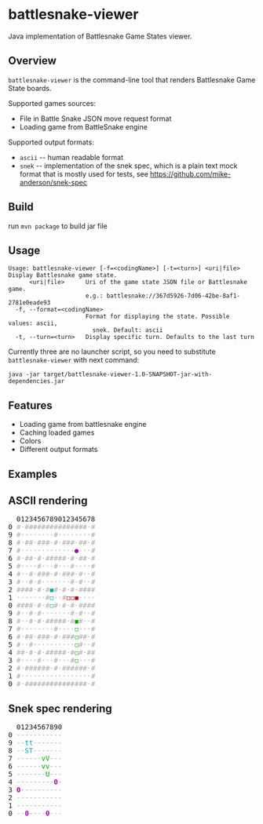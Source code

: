 # battlesnake-viewer

Java implementation of Battlesnake Game States viewer.

## Overview

`battlesnake-viewer` is the command-line tool that renders Battlesnake Game State boards.

Supported games sources:
* File in Battle Snake JSON move request format
* Loading game from BattleSnake engine

Supported output formats:

* `ascii` -- human readable format
* `snek` -- implementation of the snek spec, which is a plain text mock format that is mostly used for tests,
  see https://github.com/mike-anderson/snek-spec

## Build

run ```mvn package``` to build jar file

## Usage

```
Usage: battlesnake-viewer [-f=<codingName>] [-t=<turn>] <uri|file>
Display Battlesnake game state.
      <uri|file>      Uri of the game state JSON file or Battlesnake game.
                      e.g.: battlesnake://367d5926-7d06-42be-8af1-2781e0eade93
  -f, --format=<codingName>
                      Format for displaying the state. Possible values: ascii,
                        snek. Default: ascii
  -t, --turn=<turn>   Display specific turn. Defaults to the last turn
```

Currently three are no launcher script, so you need to substitute `battlesnake-viewer` with next command:

```
java -jar target/battlesnake-viewer-1.0-SNAPSHOT-jar-with-dependencies.jar
```

## Features

- Loading game from battlesnake engine
- Caching loaded games
- Colors
- Different output formats

## Examples

## ASCII rendering

<pre>
  0123456789012345678
0 <span style="color:#AAA">#</span><span style="color:#AAA">·</span><span style="color:#AAA">#</span><span style="color:#AAA">#</span><span style="color:#AAA">#</span><span style="color:#AAA">#</span><span style="color:#AAA">#</span><span style="color:#AAA">#</span><span style="color:#AAA">#</span><span style="color:#AAA">#</span><span style="color:#AAA">#</span><span style="color:#AAA">#</span><span style="color:#AAA">#</span><span style="color:#AAA">#</span><span style="color:#AAA">#</span><span style="color:#AAA">#</span><span style="color:#AAA">#</span><span style="color:#AAA">·</span><span style="color:#AAA">#</span>
9 <span style="color:#AAA">#</span><span style="color:#AAA">·</span><span style="color:#AAA">·</span><span style="color:#AAA">·</span><span style="color:#AAA">·</span><span style="color:#AAA">·</span><span style="color:#AAA">·</span><span style="color:#AAA">·</span><span style="color:#AAA">·</span><span style="color:#AAA">#</span><span style="color:#AAA">·</span><span style="color:#AAA">·</span><span style="color:#AAA">·</span><span style="color:#AAA">·</span><span style="color:#AAA">·</span><span style="color:#AAA">·</span><span style="color:#AAA">·</span><span style="color:#AAA">·</span><span style="color:#AAA">#</span>
8 <span style="color:#AAA">#</span><span style="color:#AAA">·</span><span style="color:#AAA">#</span><span style="color:#AAA">#</span><span style="color:#AAA">·</span><span style="color:#AAA">#</span><span style="color:#AAA">#</span><span style="color:#AAA">#</span><span style="color:#AAA">·</span><span style="color:#AAA">#</span><span style="color:#AAA">·</span><span style="color:#AAA">#</span><span style="color:#AAA">#</span><span style="color:#AAA">#</span><span style="color:#AAA">·</span><span style="color:#AAA">#</span><span style="color:#AAA">#</span><span style="color:#AAA">·</span><span style="color:#AAA">#</span>
7 <span style="color:#AAA">#</span><span style="color:#AAA">·</span><span style="color:#AAA">·</span><span style="color:#AAA">·</span><span style="color:#AAA">·</span><span style="color:#AAA">·</span><span style="color:#AAA">·</span><span style="color:#AAA">·</span><span style="color:#AAA">·</span><span style="color:#AAA">·</span><span style="color:#AAA">·</span><span style="color:#AAA">·</span><span style="color:#AAA">·</span><span style="color:#AAA">·</span><b><span style="color:#A0A">●</span></b><span style="color:#AAA">·</span><span style="color:#AAA">·</span><span style="color:#AAA">·</span><span style="color:#AAA">#</span>
6 <span style="color:#AAA">#</span><span style="color:#AAA">·</span><span style="color:#AAA">#</span><span style="color:#AAA">#</span><span style="color:#AAA">·</span><span style="color:#AAA">#</span><span style="color:#AAA">·</span><span style="color:#AAA">#</span><span style="color:#AAA">#</span><span style="color:#AAA">#</span><span style="color:#AAA">#</span><span style="color:#AAA">#</span><span style="color:#AAA">·</span><span style="color:#AAA">#</span><span style="color:#AAA">·</span><span style="color:#AAA">#</span><span style="color:#AAA">#</span><span style="color:#AAA">·</span><span style="color:#AAA">#</span>
5 <span style="color:#AAA">#</span><span style="color:#AAA">·</span><span style="color:#AAA">·</span><span style="color:#AAA">·</span><span style="color:#AAA">·</span><span style="color:#AAA">#</span><span style="color:#AAA">·</span><span style="color:#AAA">·</span><span style="color:#AAA">·</span><span style="color:#AAA">#</span><span style="color:#AAA">·</span><span style="color:#AAA">·</span><span style="color:#AAA">·</span><span style="color:#AAA">#</span><span style="color:#AAA">·</span><span style="color:#AAA">·</span><span style="color:#AAA">·</span><span style="color:#AAA">·</span><span style="color:#AAA">#</span>
4 <span style="color:#AAA">#</span><span style="color:#AAA">·</span><span style="color:#AAA">·</span><span style="color:#AAA">#</span><span style="color:#AAA">·</span><span style="color:#AAA">#</span><span style="color:#AAA">#</span><span style="color:#AAA">#</span><span style="color:#AAA">·</span><span style="color:#AAA">#</span><span style="color:#AAA">·</span><span style="color:#AAA">#</span><span style="color:#AAA">#</span><span style="color:#AAA">#</span><span style="color:#AAA">·</span><span style="color:#AAA">#</span><span style="color:#AAA">·</span><span style="color:#AAA">·</span><span style="color:#AAA">#</span>
3 <span style="color:#AAA">#</span><span style="color:#AAA">·</span><span style="color:#AAA">·</span><span style="color:#AAA">#</span><span style="color:#AAA">·</span><span style="color:#AAA">#</span><span style="color:#AAA">·</span><span style="color:#AAA">·</span><span style="color:#AAA">·</span><span style="color:#AAA">·</span><span style="color:#AAA">·</span><span style="color:#AAA">·</span><span style="color:#AAA">·</span><span style="color:#AAA">#</span><span style="color:#AAA">·</span><span style="color:#AAA">#</span><span style="color:#AAA">·</span><span style="color:#AAA">·</span><span style="color:#AAA">#</span>
2 <span style="color:#AAA">#</span><span style="color:#AAA">#</span><span style="color:#AAA">#</span><span style="color:#AAA">#</span><span style="color:#AAA">·</span><span style="color:#AAA">#</span><span style="color:#AAA">·</span><span style="color:#AAA">#</span><span style="color:#0AA">◼</span><span style="color:#AAA">#</span><span style="color:#AAA">·</span><span style="color:#AAA">#</span><span style="color:#AAA">·</span><span style="color:#AAA">#</span><span style="color:#AAA">·</span><span style="color:#AAA">#</span><span style="color:#AAA">#</span><span style="color:#AAA">#</span><span style="color:#AAA">#</span>
1 <span style="color:#AAA">·</span><span style="color:#AAA">·</span><span style="color:#AAA">·</span><span style="color:#AAA">·</span><span style="color:#AAA">·</span><span style="color:#AAA">·</span><span style="color:#AAA">·</span><span style="color:#AAA">#</span><span style="color:#0AA">◻</span><span style="color:#AAA">·</span><span style="color:#AAA">·</span><span style="color:#AAA">#</span><span style="color:#A00">◻</span><span style="color:#A00">◻</span><span style="color:#A00">◼</span><span style="color:#AAA">·</span><span style="color:#AAA">·</span><span style="color:#AAA">·</span><span style="color:#AAA">·</span>
0 <span style="color:#AAA">#</span><span style="color:#AAA">#</span><span style="color:#AAA">#</span><span style="color:#AAA">#</span><span style="color:#AAA">·</span><span style="color:#AAA">#</span><span style="color:#AAA">·</span><span style="color:#AAA">#</span><span style="color:#0AA">◻</span><span style="color:#AAA">#</span><span style="color:#AAA">·</span><span style="color:#AAA">#</span><span style="color:#AAA">·</span><span style="color:#AAA">#</span><span style="color:#AAA">·</span><span style="color:#AAA">#</span><span style="color:#AAA">#</span><span style="color:#AAA">#</span><span style="color:#AAA">#</span>
9 <span style="color:#AAA">#</span><span style="color:#AAA">·</span><span style="color:#AAA">·</span><span style="color:#AAA">#</span><span style="color:#AAA">·</span><span style="color:#AAA">#</span><span style="color:#AAA">·</span><span style="color:#AAA">·</span><span style="color:#AAA">·</span><span style="color:#AAA">·</span><span style="color:#AAA">·</span><span style="color:#AAA">·</span><span style="color:#AAA">·</span><span style="color:#AAA">#</span><span style="color:#AAA">·</span><span style="color:#AAA">#</span><span style="color:#AAA">·</span><span style="color:#AAA">·</span><span style="color:#AAA">#</span>
8 <span style="color:#AAA">#</span><span style="color:#AAA">·</span><span style="color:#AAA">·</span><span style="color:#AAA">#</span><span style="color:#AAA">·</span><span style="color:#AAA">#</span><span style="color:#AAA">·</span><span style="color:#AAA">#</span><span style="color:#AAA">#</span><span style="color:#AAA">#</span><span style="color:#AAA">#</span><span style="color:#AAA">#</span><span style="color:#AAA">·</span><span style="color:#AAA">#</span><span style="color:#0A0">◼</span><span style="color:#AAA">#</span><span style="color:#AAA">·</span><span style="color:#AAA">·</span><span style="color:#AAA">#</span>
7 <span style="color:#AAA">#</span><span style="color:#AAA">·</span><span style="color:#AAA">·</span><span style="color:#AAA">·</span><span style="color:#AAA">·</span><span style="color:#AAA">·</span><span style="color:#AAA">·</span><span style="color:#AAA">·</span><span style="color:#AAA">·</span><span style="color:#AAA">#</span><span style="color:#AAA">·</span><span style="color:#AAA">·</span><span style="color:#AAA">·</span><span style="color:#AAA">·</span><span style="color:#0A0">◻</span><span style="color:#AAA">·</span><span style="color:#AAA">·</span><span style="color:#AAA">·</span><span style="color:#AAA">#</span>
6 <span style="color:#AAA">#</span><span style="color:#AAA">·</span><span style="color:#AAA">#</span><span style="color:#AAA">#</span><span style="color:#AAA">·</span><span style="color:#AAA">#</span><span style="color:#AAA">#</span><span style="color:#AAA">#</span><span style="color:#AAA">·</span><span style="color:#AAA">#</span><span style="color:#AAA">·</span><span style="color:#AAA">#</span><span style="color:#AAA">#</span><span style="color:#AAA">#</span><span style="color:#0A0">◻</span><span style="color:#AAA">#</span><span style="color:#AAA">#</span><span style="color:#AAA">·</span><span style="color:#AAA">#</span>
5 <span style="color:#AAA">#</span><span style="color:#AAA">·</span><span style="color:#AAA">·</span><span style="color:#AAA">#</span><span style="color:#AAA">·</span><span style="color:#AAA">·</span><span style="color:#AAA">·</span><span style="color:#AAA">·</span><span style="color:#AAA">·</span><span style="color:#AAA">·</span><span style="color:#AAA">·</span><span style="color:#AAA">·</span><span style="color:#AAA">·</span><span style="color:#AAA">·</span><span style="color:#0A0">◻</span><span style="color:#AAA">#</span><span style="color:#AAA">·</span><span style="color:#AAA">·</span><span style="color:#AAA">#</span>
4 <span style="color:#AAA">#</span><span style="color:#AAA">#</span><span style="color:#AAA">·</span><span style="color:#AAA">#</span><span style="color:#AAA">·</span><span style="color:#AAA">#</span><span style="color:#AAA">·</span><span style="color:#AAA">#</span><span style="color:#AAA">#</span><span style="color:#AAA">#</span><span style="color:#AAA">#</span><span style="color:#AAA">#</span><span style="color:#AAA">·</span><span style="color:#AAA">#</span><span style="color:#0A0">◻</span><span style="color:#AAA">#</span><span style="color:#AAA">·</span><span style="color:#AAA">#</span><span style="color:#AAA">#</span>
3 <span style="color:#AAA">#</span><span style="color:#AAA">·</span><span style="color:#AAA">·</span><span style="color:#AAA">·</span><span style="color:#AAA">·</span><span style="color:#AAA">#</span><span style="color:#AAA">·</span><span style="color:#AAA">·</span><span style="color:#AAA">·</span><span style="color:#AAA">#</span><span style="color:#AAA">·</span><span style="color:#AAA">·</span><span style="color:#AAA">·</span><span style="color:#AAA">#</span><span style="color:#0A0">◻</span><span style="color:#AAA">·</span><span style="color:#AAA">·</span><span style="color:#AAA">·</span><span style="color:#AAA">#</span>
2 <span style="color:#AAA">#</span><span style="color:#AAA">·</span><span style="color:#AAA">#</span><span style="color:#AAA">#</span><span style="color:#AAA">#</span><span style="color:#AAA">#</span><span style="color:#AAA">#</span><span style="color:#AAA">#</span><span style="color:#AAA">·</span><span style="color:#AAA">#</span><span style="color:#AAA">·</span><span style="color:#AAA">#</span><span style="color:#AAA">#</span><span style="color:#AAA">#</span><span style="color:#AAA">#</span><span style="color:#AAA">#</span><span style="color:#AAA">#</span><span style="color:#AAA">·</span><span style="color:#AAA">#</span>
1 <span style="color:#AAA">#</span><span style="color:#AAA">·</span><span style="color:#AAA">·</span><span style="color:#AAA">·</span><span style="color:#AAA">·</span><span style="color:#AAA">·</span><span style="color:#AAA">·</span><span style="color:#AAA">·</span><span style="color:#AAA">·</span><span style="color:#AAA">·</span><span style="color:#AAA">·</span><span style="color:#AAA">·</span><span style="color:#AAA">·</span><span style="color:#AAA">·</span><span style="color:#AAA">·</span><span style="color:#AAA">·</span><span style="color:#AAA">·</span><span style="color:#AAA">·</span><span style="color:#AAA">#</span>
0 <span style="color:#AAA">#</span><span style="color:#AAA">·</span><span style="color:#AAA">#</span><span style="color:#AAA">#</span><span style="color:#AAA">#</span><span style="color:#AAA">#</span><span style="color:#AAA">#</span><span style="color:#AAA">#</span><span style="color:#AAA">#</span><span style="color:#AAA">#</span><span style="color:#AAA">#</span><span style="color:#AAA">#</span><span style="color:#AAA">#</span><span style="color:#AAA">#</span><span style="color:#AAA">#</span><span style="color:#AAA">#</span><span style="color:#AAA">#</span><span style="color:#AAA">·</span><span style="color:#AAA">#</span>
</pre>

## Snek spec rendering

<pre>
  01234567890
0 <span style="color:#AAA">-</span><span style="color:#AAA">-</span><span style="color:#AAA">-</span><span style="color:#AAA">-</span><span style="color:#AAA">-</span><span style="color:#AAA">-</span><span style="color:#AAA">-</span><span style="color:#AAA">-</span><span style="color:#AAA">-</span><span style="color:#AAA">-</span><span style="color:#AAA">-</span>
9 <span style="color:#AAA">-</span><span style="color:#AAA">-</span><span style="color:#0AA">t</span><span style="color:#0AA">t</span><span style="color:#AAA">-</span><span style="color:#AAA">-</span><span style="color:#AAA">-</span><span style="color:#AAA">-</span><span style="color:#AAA">-</span><span style="color:#AAA">-</span><span style="color:#AAA">-</span>
8 <span style="color:#AAA">-</span><span style="color:#AAA">-</span><span style="color:#0AA">S</span><span style="color:#0AA">T</span><span style="color:#AAA">-</span><span style="color:#AAA">-</span><span style="color:#AAA">-</span><span style="color:#AAA">-</span><span style="color:#AAA">-</span><span style="color:#AAA">-</span><span style="color:#AAA">-</span>
7 <span style="color:#AAA">-</span><span style="color:#AAA">-</span><span style="color:#AAA">-</span><span style="color:#AAA">-</span><span style="color:#AAA">-</span><span style="color:#AAA">-</span><span style="color:#0A0">v</span><span style="color:#0A0">V</span><span style="color:#AAA">-</span><span style="color:#AAA">-</span><span style="color:#AAA">-</span>
6 <span style="color:#AAA">-</span><span style="color:#AAA">-</span><span style="color:#AAA">-</span><span style="color:#AAA">-</span><span style="color:#AAA">-</span><span style="color:#AAA">-</span><span style="color:#0A0">v</span><span style="color:#0A0">v</span><span style="color:#AAA">-</span><span style="color:#AAA">-</span><span style="color:#AAA">-</span>
5 <span style="color:#AAA">-</span><span style="color:#AAA">-</span><span style="color:#AAA">-</span><span style="color:#AAA">-</span><span style="color:#AAA">-</span><span style="color:#AAA">-</span><span style="color:#AAA">-</span><span style="color:#0A0">U</span><span style="color:#AAA">-</span><span style="color:#AAA">-</span><span style="color:#AAA">-</span>
4 <span style="color:#AAA">-</span><span style="color:#AAA">-</span><span style="color:#AAA">-</span><span style="color:#AAA">-</span><span style="color:#AAA">-</span><span style="color:#AAA">-</span><span style="color:#AAA">-</span><span style="color:#AAA">-</span><span style="color:#AAA">-</span><b><span style="color:#A0A">0</span></b><span style="color:#AAA">-</span>
3 <b><span style="color:#A0A">0</span></b><span style="color:#AAA">-</span><span style="color:#AAA">-</span><span style="color:#AAA">-</span><span style="color:#AAA">-</span><span style="color:#AAA">-</span><span style="color:#AAA">-</span><span style="color:#AAA">-</span><span style="color:#AAA">-</span><span style="color:#AAA">-</span><span style="color:#AAA">-</span>
2 <span style="color:#AAA">-</span><span style="color:#AAA">-</span><span style="color:#AAA">-</span><span style="color:#AAA">-</span><span style="color:#AAA">-</span><span style="color:#AAA">-</span><span style="color:#AAA">-</span><span style="color:#AAA">-</span><span style="color:#AAA">-</span><span style="color:#AAA">-</span><span style="color:#AAA">-</span>
1 <span style="color:#AAA">-</span><span style="color:#AAA">-</span><span style="color:#AAA">-</span><span style="color:#AAA">-</span><span style="color:#AAA">-</span><span style="color:#AAA">-</span><span style="color:#AAA">-</span><span style="color:#AAA">-</span><span style="color:#AAA">-</span><span style="color:#AAA">-</span><span style="color:#AAA">-</span>
0 <span style="color:#AAA">-</span><span style="color:#AAA">-</span><b><span style="color:#A0A">0</span></b><span style="color:#AAA">-</span><span style="color:#AAA">-</span><span style="color:#AAA">-</span><span style="color:#AAA">-</span><b><span style="color:#A0A">0</span></b><span style="color:#AAA">-</span><span style="color:#AAA">-</span><span style="color:#AAA">-</span>
</pre>
